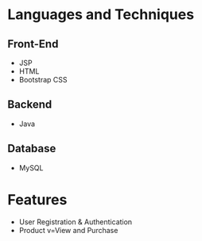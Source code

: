 # Languages and Techniques
## Front-End
  - JSP
  - HTML
  - Bootstrap CSS
 
## Backend
  - Java
  
## Database
  - MySQL

# Features
  - User Registration & Authentication
  - Product v=View and Purchase 
